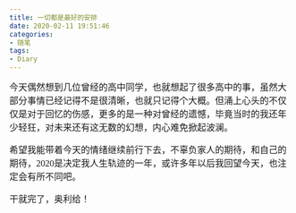```yaml
---
title: 一切都是最好的安排
date: 2020-02-11 19:51:46
categories: 
- 随笔
tags:
- Diary
---
```


 <font size = 3 face="楷体">
今天偶然想到几位曾经的高中同学，也就想起了很多高中的事，虽然大部分事情已经记得不是很清晰，也就只记得个大概。但涌上心头的不仅仅是对于回忆的伤感，更多的是一种对曾经的遗憾，毕竟当时的我还年少轻狂，对未来还有这无数的幻想，内心难免掀起波澜。

希望我能带着今天的情绪继续前行下去，不辜负家人的期待，和自己的期待，2020是决定我人生轨迹的一年，或许多年以后我回望今天，也注定会有所不同吧。

干就完了，奥利给！
</font>